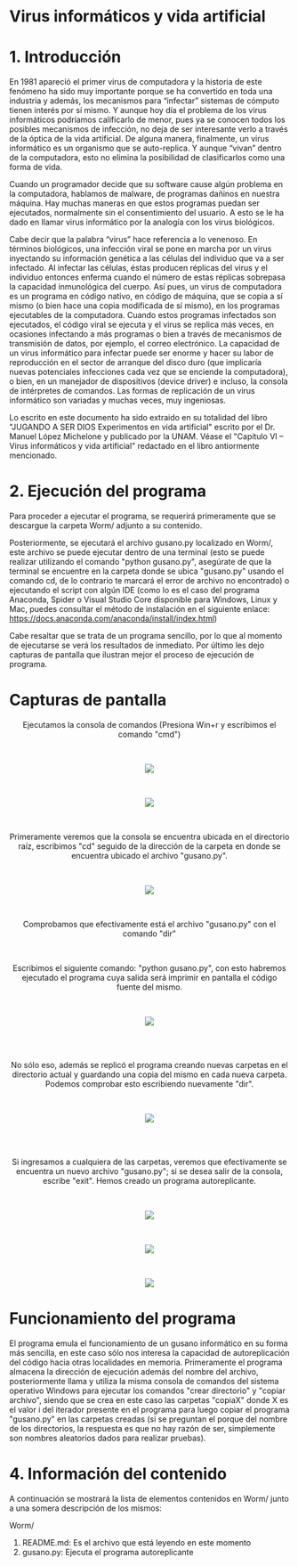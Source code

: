 # Virus informáticos y vida artificial

# 1. Introducción

En 1981 apareció el primer virus de computadora y la historia de este fenómeno
ha sido muy importante porque se ha convertido en toda una industria y además,
los mecanismos para “infectar” sistemas de cómputo tienen interés por sí mismo.
Y aunque hoy día el problema de los virus informáticos podríamos calificarlo de
menor, pues ya se conocen todos los posibles mecanismos de infección, no deja
de ser interesante verlo a través de la óptica de la vida artificial. De alguna
manera, finalmente, un virus informático es un organismo que se auto-replica. Y
aunque “vivan” dentro de la computadora, esto no elimina la posibilidad de
clasificarlos como una forma de vida.

Cuando un programador decide que su software cause algún problema en la
computadora, hablamos de malware, de programas dañinos en nuestra máquina.
Hay muchas maneras en que estos programas puedan ser ejecutados,
normalmente sin el consentimiento del usuario. A esto se le ha dado en llamar
virus informático por la analogía con los virus biológicos.

Cabe decir que la palabra “virus” hace referencia a lo venenoso. En términos
biológicos, una infección viral se pone en marcha por un virus inyectando su
información genética a las células del individuo que va a ser infectado. Al infectar
las células, éstas producen réplicas del virus y el individuo entonces enferma
cuando el número de estas réplicas sobrepasa la capacidad inmunológica del
cuerpo. Así pues, un virus de computadora es un programa en código nativo, en
código de máquina, que se copia a sí mismo (o bien hace una copia modificada de
sí mismo), en los programas ejecutables de la computadora. Cuando estos
programas infectados son ejecutados, el código viral se ejecuta y el virus se
replica más veces, en ocasiones infectando a más programas o bien a través de
mecanismos de transmisión de datos, por ejemplo, el correo electrónico.
La capacidad de un virus informático para infectar puede ser enorme y hacer su
labor de reproducción en el sector de arranque del disco duro (que implicaría
nuevas potenciales infecciones cada vez que se enciende la computadora), o bien,
en un manejador de dispositivos (device driver) e incluso, la consola de intérpretes
de comandos. Las formas de replicación de un virus informático son variadas y
muchas veces, muy ingeniosas.

Lo escrito en este documento ha sido extraido en su totalidad del libro "JUGANDO A SER DIOS Experimentos en vida artificial"
escrito por el Dr. Manuel López Michelone y publicado por la UNAM. Véase el "Capítulo VI – Virus informáticos y vida artificial"
redactado en el libro antiormente mencionado.

# 2. Ejecución del programa

Para proceder a ejecutar el programa, se requerirá primeramente que se descargue la carpeta Worm/ adjunto a su contenido.

Posteriormente, se ejecutará el archivo gusano.py localizado en Worm/, este archivo se puede ejecutar dentro de una terminal (esto se puede realizar utilizando el comando "python gusano.py", asegúrate de que la terminal se encuentre en la carpeta donde se ubica "gusano.py" usando el comando cd, de lo contrario te marcará el error de archivo no encontrado) o ejecutando el script con algún IDE (como lo es el caso del programa Anaconda, Spider o Visual Studio Core disponible para Windows, Linux y Mac, puedes consultar el método de instalación en el siguiente enlace: https://docs.anaconda.com/anaconda/install/index.html)

Cabe resaltar que se trata de un programa sencillo, por lo que al momento de ejecutarse se verá los resultados de inmediato. Por último les dejo capturas de pantalla que ilustran mejor el proceso de ejecución de programa.

# Capturas de pantalla

<p align="center">
  Ejecutamos la consola de comandos (Presiona Win+r y escribimos el comando "cmd")
</p>
<br />
<p align="center">
  <img src="https://i.postimg.cc/Gphm2V1R/imagen-2022-03-10-231011.png"</img>
</p>
<br />
<p align="center">
  <img src="https://i.postimg.cc/Gh2874fr/imagen-2022-03-10-230633.png"</img>
</p>
<br />
<p align="center">
  Primeramente veremos que la consola se encuentra ubicada en el directorio raíz, escribimos "cd" seguido de la dirección de la carpeta en donde se encuentra ubicado el archivo "gusano.py".
</p>
<br />
<p align="center">
  <img src="https://i.postimg.cc/7Ymc4WX0/imagen-2022-03-10-231331.png"</img>
</p>
<br />
<p align="center">
  Comprobamos que efectivamente está el archivo "gusano.py" con el comando "dir"
</p>
<br />
<p align="center">
  Escribimos el siguiente comando: "python gusano.py", con esto habremos ejecutado el programa cuya salida será imprimir en pantalla el código fuente del mismo.
</p>
<br />
<p align="center">
  <img src="https://i.postimg.cc/rmZ0Mcd7/imagen-2022-03-10-231918.png"</img>
</p>
<br />
<br />
<p align="center">
  No sólo eso, además se replicó el programa creando nuevas carpetas en el directorio actual y guardando una copia del mismo en cada nueva carpeta. Podemos comprobar esto escribiendo nuevamente "dir".
</p>
<br />
<p align="center">
  <img src="https://i.postimg.cc/1zn5w647/imagen-2022-03-10-232243.png"</img>
</p>
<br />
<br />
<p align="center">
  Si ingresamos a cualquiera de las carpetas, veremos que efectivamente se encuentra un nuevo archivo "gusano.py"; si se desea salir de la consola, escribe "exit". Hemos creado un programa autoreplicante.
</p>
<br />
<p align="center">
  <img src="https://i.postimg.cc/nL8NSQ0P/imagen-2022-03-10-232525.png"</img>
</p>
<br />
<p align="center">
  <img src="https://i.postimg.cc/Y0m1PjXd/imagen-2022-03-10-232733.png"</img>
</p>
<br />
<p align="center">
  <img src="https://i.postimg.cc/ZRvcGfnP/imagen-2022-03-10-232823.png"</img>
</p>

# Funcionamiento del programa

El programa emula el funcionamiento de un gusano informático en su forma más sencilla, en este caso sólo nos interesa la capacidad de autoreplicación del código
hacia otras localidades en memoria. Primeramente el programa almacena la dirección de ejecución además del nombre del archivo, posteriormente llama y utiliza la misma consola
de comandos del sistema operativo Windows para ejecutar los comandos "crear directorio" y "copiar archivo", siendo que se crea en este caso las carpetas "copiaX" donde X es el valor i del iterador presente en el programa para luego copiar el programa "gusano.py" en las carpetas creadas (si se preguntan el porque del nombre de los directorios, la respuesta es que no hay razón de ser, simplemente son nombres aleatorios dados para realizar pruebas).


# 4. Información del contenido

A continuación se mostrará la lista de elementos contenidos en Worm/ junto a una somera descripción de los mismos:

Worm/

1. README.md: Es el archivo que está leyendo en este momento
2. gusano.py: Ejecuta el programa autoreplicante

